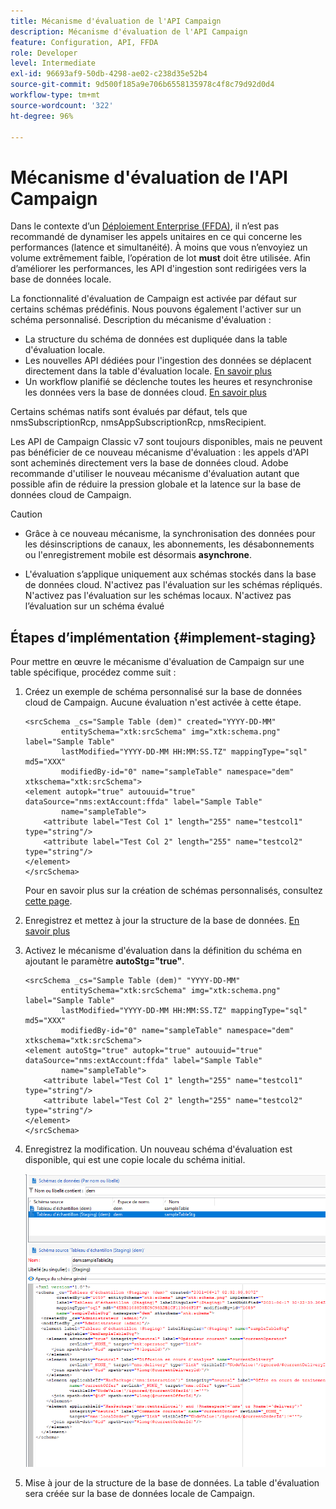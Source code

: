 ```yaml
---
title: Mécanisme d'évaluation de l'API Campaign
description: Mécanisme d'évaluation de l'API Campaign
feature: Configuration, API, FFDA
role: Developer
level: Intermediate
exl-id: 96693af9-50db-4298-ae02-c238d35e52b4
source-git-commit: 9d500f185a9e706b6558135978c4f8c79d92d0d4
workflow-type: tm+mt
source-wordcount: '322'
ht-degree: 96%

---
```


# Mécanisme d&#39;évaluation de l&#39;API Campaign

Dans le contexte d’un [Déploiement Enterprise (FFDA)](enterprise-deployment.md), il n’est pas recommandé de dynamiser les appels unitaires en ce qui concerne les performances (latence et simultanéité). À moins que vous n’envoyiez un volume extrêmement faible, l’opération de lot **must** doit être utilisée. Afin d’améliorer les performances, les API d&#39;ingestion sont redirigées vers la base de données locale.

La fonctionnalité d&#39;évaluation de Campaign est activée par défaut sur certains schémas prédéfinis. Nous pouvons également l&#39;activer sur un schéma personnalisé. Description du mécanisme d&#39;évaluation :

* La structure du schéma de données est dupliquée dans la table d&#39;évaluation locale.
* Les nouvelles API dédiées pour l&#39;ingestion des données se déplacent directement dans la table d&#39;évaluation locale. [En savoir plus](new-apis.md)
* Un workflow planifié se déclenche toutes les heures et resynchronise les données vers la base de données cloud. [En savoir plus](replication.md)

Certains schémas natifs sont évalués par défaut, tels que nmsSubscriptionRcp, nmsAppSubscriptionRcp, nmsRecipient.

Les API de Campaign Classic v7 sont toujours disponibles, mais ne peuvent pas bénéficier de ce nouveau mécanisme d&#39;évaluation : les appels d&#39;API sont acheminés directement vers la base de données cloud. Adobe recommande d&#39;utiliser le nouveau mécanisme d&#39;évaluation autant que possible afin de réduire la pression globale et la latence sur la base de données cloud de Campaign.

>[!CAUTION]
>
>* Grâce à ce nouveau mécanisme, la synchronisation des données pour les désinscriptions de canaux, les abonnements, les désabonnements ou l&#39;enregistrement mobile est désormais **asynchrone**.
>
>* L&#39;évaluation s’applique uniquement aux schémas stockés dans la base de données cloud. N&#39;activez pas l&#39;évaluation sur les schémas répliqués. N&#39;activez pas l&#39;évaluation sur les schémas locaux. N&#39;activez pas l’évaluation sur un schéma évalué
>

## Étapes dʼimplémentation {#implement-staging}

Pour mettre en œuvre le mécanisme d&#39;évaluation de Campaign sur une table spécifique, procédez comme suit :

1. Créez un exemple de schéma personnalisé sur la base de données cloud de Campaign. Aucune évaluation n&#39;est activée à cette étape.

   ```
   <srcSchema _cs="Sample Table (dem)" created="YYYY-DD-MM"
           entitySchema="xtk:srcSchema" img="xtk:schema.png" label="Sample Table"
           lastModified="YYYY-DD-MM HH:MM:SS.TZ" mappingType="sql" md5="XXX"
           modifiedBy-id="0" name="sampleTable" namespace="dem" xtkschema="xtk:srcSchema">
   <element autopk="true" autouuid="true" dataSource="nms:extAccount:ffda" label="Sample Table"
           name="sampleTable">
       <attribute label="Test Col 1" length="255" name="testcol1" type="string"/>
       <attribute label="Test Col 2" length="255" name="testcol2" type="string"/>
   </element>
   </srcSchema>
   ```

   Pour en savoir plus sur la création de schémas personnalisés, consultez [cette page](../dev/create-schema.md).

1. Enregistrez et mettez à jour la structure de la base de données.  [En savoir plus](../dev/update-database-structure.md)

1. Activez le mécanisme d&#39;évaluation dans la définition du schéma en ajoutant le paramètre **autoStg=&quot;true&quot;**.

   ```
   <srcSchema _cs="Sample Table (dem)" "YYYY-DD-MM"
           entitySchema="xtk:srcSchema" img="xtk:schema.png" label="Sample Table"
           lastModified="YYYY-DD-MM HH:MM:SS.TZ" mappingType="sql" md5="XXX"
           modifiedBy-id="0" name="sampleTable" namespace="dem" xtkschema="xtk:srcSchema">
   <element autoStg="true" autopk="true" autouuid="true" dataSource="nms:extAccount:ffda" label="Sample Table"
           name="sampleTable">
       <attribute label="Test Col 1" length="255" name="testcol1" type="string"/>
       <attribute label="Test Col 2" length="255" name="testcol2" type="string"/>
   </element>
   </srcSchema>
   ```

1. Enregistrez la modification. Un nouveau schéma d&#39;évaluation est disponible, qui est une copie locale du schéma initial.

   ![](assets/staging-mechanism.png)

1. Mise à jour de la structure de la base de données. La table d&#39;évaluation sera créée sur la base de données locale de Campaign.
